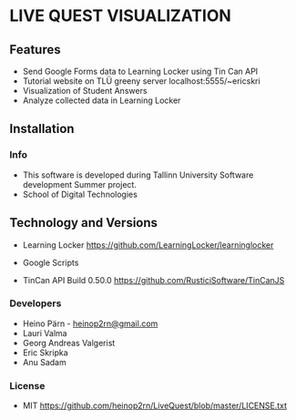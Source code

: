 # LIVE QUEST VISUALIZATION

## Features
- Send Google Forms data to Learning Locker using Tin Can API
- Tutorial website on TLÜ greeny server localhost:5555/~ericskri
- Visualization of Student Answers
- Analyze collected data in Learning Locker

## Installation

### Info
- This software is developed during Tallinn University Software development Summer project.
- School of Digital Technologies

## Technology and Versions
- Learning Locker
https://github.com/LearningLocker/learninglocker

- Google Scripts

- TinCan API Build 0.50.0 https://github.com/RusticiSoftware/TinCanJS

### Developers
- Heino Pärn - heinop2rn@gmail.com
- Lauri Valma
- Georg Andreas Valgerist
- Eric Skripka
- Anu Sadam
### License
- MIT
https://github.com/heinop2rn/LiveQuest/blob/master/LICENSE.txt
